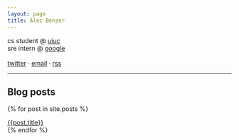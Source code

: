 ```yaml
---
layout: page
title: Alec Benzer
---
```

<div id="bio">
<p>
cs student @ <a href="http://cs.uiuc.edu">uiuc</a><br />
sre intern @ <a href="http://www.google.com/about">google</a><br />
<br />
<a href="http://twitter.com/alecbenzer">twitter</a> &middot; <a href="mailto:alecbenzer@gmail.com">email</a> &middot; <a href="/feed.xml">rss</a>
</p>
</div>

<hr />

## Blog posts

{% for post in site.posts %}
  <div class="post-div">
  <!--<span class="date">{{post.date | date: "%m/%d/%y" }}&nbsp;&nbsp;&nbsp;</span>-->
  <a href="{{post.url}}">{{post.title}}</a>
  </div>
{% endfor %}
